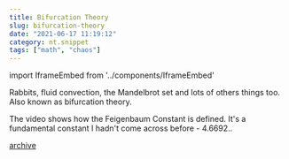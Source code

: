 ```yaml
---
title: Bifurcation Theory
slug: bifurcation-theory
date: "2021-06-17 11:19:12"
category: nt.snippet
tags: ["math", "chaos"]
---
```


import IframeEmbed from '../components/IframeEmbed'

Rabbits, fluid convection, the Mandelbrot set and lots of others things too.
Also known as bifurcation theory.

The video shows how the Feigenbaum Constant is defined. It's a fundamental constant I
hadn't come across before - 4.6692..

<IframeEmbed src='https://youtube.com/embed/ovJcsL7vyrk' />

[archive](https://us-east1-johnmathews-website.cloudfunctions.net/download?obj=movies/This-equation-will-change-how-you-see-the-world-the-logistic-map_1080p.mp4)
